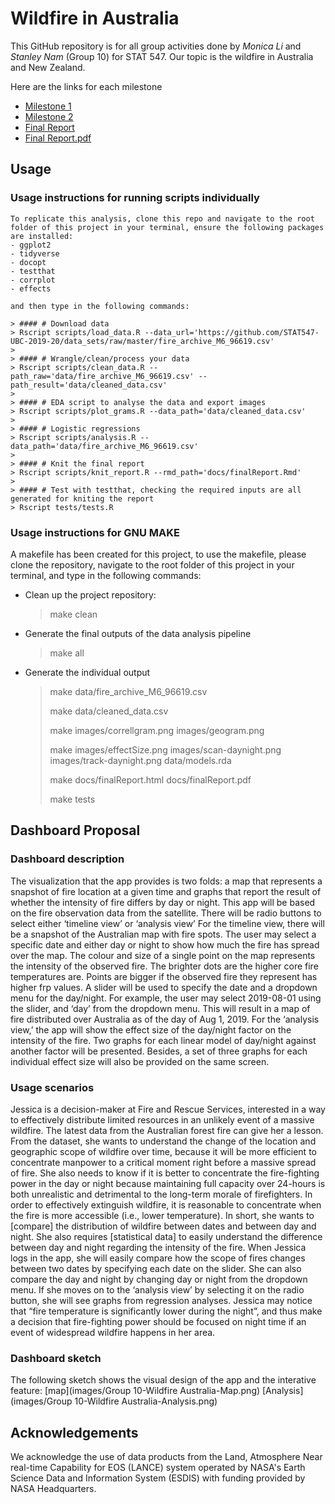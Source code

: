# Wildfire in Australia 
This GitHub repository is for all group activities done by *Monica Li* and *Stanley Nam* (Group 10) for STAT 547. Our topic is the wildfire in Australia and New Zealand. 

Here are the links for each milestone
* [Milestone 1](https://stat547-ubc-2019-20.github.io/Group10/docs/milestone1.html)
* [Milestone 2](https://stat547-ubc-2019-20.github.io/Group10/docs/milestone2.html)
* [Final Report](https://stat547-ubc-2019-20.github.io/Group10/docs/finalReport.html)
* [Final Report.pdf](https://stat547-ubc-2019-20.github.io/Group10/docs/finalReport.pdf)


## Usage

### Usage instructions for running scripts individually
    
    To replicate this analysis, clone this repo and navigate to the root folder of this project in your terminal, ensure the following packages are installed:
    - ggplot2
    - tidyverse
    - docopt
    - testthat
    - corrplot
    - effects
    
    and then type in the following commands:
   
    > #### # Download data
    > Rscript scripts/load_data.R --data_url='https://github.com/STAT547-UBC-2019-20/data_sets/raw/master/fire_archive_M6_96619.csv'
    > 
    > #### # Wrangle/clean/process your data 
    > Rscript scripts/clean_data.R --path_raw='data/fire_archive_M6_96619.csv' --path_result='data/cleaned_data.csv'
    >
    > #### # EDA script to analyse the data and export images 
    > Rscript scripts/plot_grams.R --data_path='data/cleaned_data.csv'
    >
    > #### # Logistic regressions
    > Rscript scripts/analysis.R --data_path='data/fire_archive_M6_96619.csv'
    >
    > #### # Knit the final report
    > Rscript scripts/knit_report.R --rmd_path='docs/finalReport.Rmd'
    >
    > #### # Test with testthat, checking the required inputs are all generated for kniting the report
    > Rscript tests/tests.R

    
### Usage instructions for GNU MAKE
A makefile has been created for this project, to use the makefile, please clone the repository, navigate to the root folder of this project in your terminal, and type in the following commands:

- Clean up the project repository:
    > make clean
    
- Generate the final outputs of the data analysis pipeline
    > make all
    
- Generate the individual output
    > make data/fire_archive_M6_96619.csv
    >
    > make data/cleaned_data.csv 
    >
    > make images/correllgram.png images/geogram.png
    >
    > make images/effectSize.png images/scan-daynight.png images/track-daynight.png data/models.rda
    >
    > make docs/finalReport.html docs/finalReport.pdf
    >
    > make tests


## Dashboard Proposal
### Dashboard description
The visualization that the app provides is two folds: a map that represents a snapshot of fire location at a given time and graphs that report the result of whether the intensity of fire differs by day or night. This app will be based on the fire observation data from the satellite. There will be radio buttons to select either ‘timeline view’ or ‘analysis view’
For the timeline view, there will be a snapshot of the Australian map with fire spots. The user may select a specific date and either day or night to show how much the fire has spread over the map. The colour and size of a single point on the map represents the intensity of the observed fire. The brighter dots are the higher core fire temperatures are. Points are bigger if the observed fire they represent has higher frp values. A slider will be used to specify the date and a dropdown menu for the day/night. For example, the user may select 2019-08-01 using the slider, and ‘day’ from the dropdown menu. This will result in a map of fire distributed over Australia as of the day of Aug 1, 2019.
For the ‘analysis view,’ the app will show the effect size of the day/night factor on the intensity of the fire. Two graphs for each linear model of day/night against another factor will be presented. Besides, a set of three graphs for each individual effect size will also be provided on the same screen.

### Usage scenarios
Jessica is a decision-maker at Fire and Rescue Services, interested in a way to effectively distribute limited resources in an unlikely event of a massive wildfire. The latest data from the Australian forest fire can give her a lesson. From the dataset, she wants to understand the change of the location and geographic scope of wildfire over time, because it will be more efficient to concentrate manpower to a critical moment right before a massive spread of fire. She also needs to know if it is better to concentrate the fire-fighting power in the day or night because maintaining full capacity over 24-hours is both unrealistic and detrimental to the long-term morale of firefighters. In order to effectively extinguish wildfire, it is reasonable to concentrate when the fire is more accessible (i.e., lower temperature). In short, she wants to [compare] the distribution of wildfire between dates and between day and night. She also requires [statistical data] to easily understand the difference between day and night regarding the intensity of the fire.
When Jessica logs in the app, she will easily compare how the scope of fires changes between two dates by specifying each date on the slider. She can also compare the day and night by changing day or night from the dropdown menu. If she moves on to the ‘analysis view’ by selecting it on the radio button, she will see graphs from regression analyses. Jessica may notice that “fire temperature is significantly lower during the night”, and thus make a decision that fire-fighting power should be focused on night time if an event of widespread wildfire happens in her area.

### Dashboard sketch
The following sketch shows the visual design of the app and the interative feature:
[map](images/Group 10-Wildfire Australia-Map.png)
[Analysis](images/Group 10-Wildfire Australia-Analysis.png)

## Acknowledgements

We acknowledge the use of data products from the Land, Atmosphere Near real-time Capability for EOS (LANCE) system operated by NASA's Earth Science Data and Information System (ESDIS) with funding provided by NASA Headquarters.
